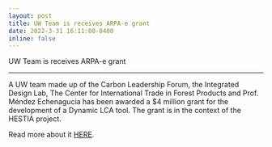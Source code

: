 ```yaml
---
layout: post
title: UW Team is receives ARPA-e grant 
date: 2022-3-31 16:11:00-0400
inline: false
---
```



UW Team is receives ARPA-e grant 


***

A UW team made up of the Carbon Leadership Forum, the Integrated Design Lab, The Center for International Trade in Forest Products and Prof. Méndez Echenagucia has been awarded a $4 million grant for the development of a Dynamic LCA tool. The grant is in the context of the HESTIA project. 


Read more about it <a href="https://arpa-e.energy.gov/news-and-media/press-releases/arpa-e-announces-5-million-funding-universities-developing-life-cycle">HERE</a>.